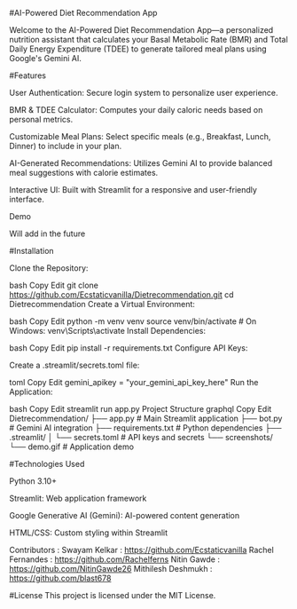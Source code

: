 #AI-Powered Diet Recommendation App

Welcome to the AI-Powered Diet Recommendation App—a personalized nutrition assistant that calculates your Basal Metabolic Rate (BMR) and Total Daily Energy Expenditure (TDEE) to generate tailored meal plans using Google's Gemini AI.

#Features 

User Authentication: Secure login system to personalize user experience.

BMR & TDEE Calculator: Computes your daily caloric needs based on personal metrics.

Customizable Meal Plans: Select specific meals (e.g., Breakfast, Lunch, Dinner) to include in your plan.

AI-Generated Recommendations: Utilizes Gemini AI to provide balanced meal suggestions with calorie estimates.

Interactive UI: Built with Streamlit for a responsive and user-friendly interface.

Demo

Will add in the future

#Installation

Clone the Repository:

bash
Copy
Edit
git clone https://github.com/Ecstaticvanilla/Dietrecommendation.git
cd Dietrecommendation
Create a Virtual Environment:

bash
Copy
Edit
python -m venv venv
source venv/bin/activate  # On Windows: venv\Scripts\activate
Install Dependencies:

bash
Copy
Edit
pip install -r requirements.txt
Configure API Keys:

Create a .streamlit/secrets.toml file:

toml
Copy
Edit
gemini_apikey = "your_gemini_api_key_here"
Run the Application:

bash
Copy
Edit
streamlit run app.py
Project Structure
graphql
Copy
Edit
Dietrecommendation/
├── app.py             # Main Streamlit application
├── bot.py             # Gemini AI integration
├── requirements.txt   # Python dependencies
├── .streamlit/
│   └── secrets.toml   # API keys and secrets
└── screenshots/
    └── demo.gif       # Application demo

#Technologies Used

Python 3.10+

Streamlit: Web application framework

Google Generative AI (Gemini): AI-powered content generation

HTML/CSS: Custom styling within Streamlit


Contributors :
Swayam Kelkar : https://github.com/Ecstaticvanilla
Rachel Fernandes : https://github.com/Rachelferns
Nitin Gawde : https://github.com/NitinGawde26
Mithilesh Deshmukh : https://github.com/blast678

#License
This project is licensed under the MIT License.
